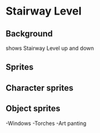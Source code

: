 # Stairway Level 

## Background

shows Stairway Level up and down 

## Sprites 

## Character sprites 




## Object sprites

-Windows
-Torches
-Art panting
